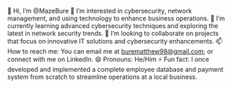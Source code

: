 👋 Hi, I’m @MazeBure
👀 I’m interested in cybersecurity, network management, and using technology to enhance business operations.
🌱 I’m currently learning advanced cybersecurity techniques and exploring the latest in network security trends.
💞️ I’m looking to collaborate on projects that focus on innovative IT solutions and cybersecurity enhancements.
📫 How to reach me: You can email me at burematthew98@gmail.com; or connect with me on LinkedIn.
😄 Pronouns: He/Him
⚡ Fun fact: I once developed and implemented a complete employee database and payment system from scratch to streamline operations at a local business.

